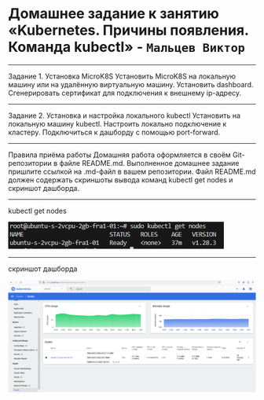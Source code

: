 # Домашнее задание к занятию «Kubernetes. Причины появления. Команда kubectl» - `Мальцев Виктор`

---

Задание 1. Установка MicroK8S
Установить MicroK8S на локальную машину или на удалённую виртуальную машину.
Установить dashboard.
Сгенерировать сертификат для подключения к внешнему ip-адресу.

---

Задание 2. Установка и настройка локального kubectl
Установить на локальную машину kubectl.
Настроить локально подключение к кластеру.
Подключиться к дашборду с помощью port-forward.

---

Правила приёма работы
Домашняя работа оформляется в своём Git-репозитории в файле README.md. Выполненное домашнее задание пришлите ссылкой на .md-файл в вашем репозитории.
Файл README.md должен содержать скриншоты вывода команд kubectl get nodes и скриншот дашборда.

---

kubectl get nodes

![alt text](https://github.com/vmmaltsev/screenshot/blob/main/Screenshot_103.png)

---

скриншот дашборда

![alt text](https://github.com/vmmaltsev/screenshot/blob/main/Screenshot_104.png)